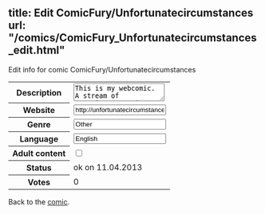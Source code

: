 title: Edit ComicFury/Unfortunatecircumstances
url: "/comics/ComicFury_Unfortunatecircumstances_edit.html"
---
Edit info for comic ComicFury/Unfortunatecircumstances

<form name="comic" action="http://gaepostmail.appengine.com/comic" name="post">
<table class="comicinfo">
<tr>
<th>Description</th><td><textarea name="description">This is my webcomic. A stream of consciousness piece of dribble that doesn't have any kind of cohesive form or topic. It's just me playing around. Have fun!</textarea></td>
</tr>
<tr>
<th>Website</th><td><input type="text" name="url" value="http://unfortunatecircumstances.thecomicseries.com/"/></td>
</tr>
<tr>
<th>Genre</th><td><input type="text" name="genre" value="Other"/></td>
</tr>
<tr>
<th>Language</th><td><input type="text" name="language" value="English"/></td>
</tr>
<tr>
<th>Adult content</th><td><input type="checkbox" name="adult" value="adult" /></td>
</tr>
<tr>
<th>Status</th><td>ok on 11.04.2013</td>
</tr>
<tr>
<th>Votes</th><td>0</div></td>
</tr>
</table>
</form>

Back to the [comic](/comics/ComicFury_Unfortunatecircumstances.html).
